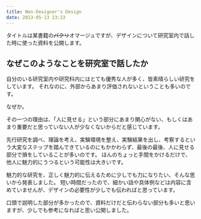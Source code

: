 ```yaml
---
title: Non-Designer's Design
date: 2013-05-13 23:23
---
```


タイトルは某書籍の<s>パクリ</s>オマージュですが、デザインについて研究室内で話した時に使った資料を公開します。

<div class="speakerdeck-wrapper">
  <script async class="speakerdeck-embed" data-id="3c9145a09e05013028e546328491865e" data-ratio="1.33333333333333" src="//speakerdeck.com/assets/embed.js"></script>
</div>

## なぜこのようなことを研究室で話したか
自分のいる研究室内や研究科内にはとても優秀な人が多く、皆素晴らしい研究をしています。
それなのに、外部からあまり評価されないということも多いのです。

なぜか。

その一つの理由は、「人に見せる」という部分にあまり関心がない、もしくはあまり重要だと思っていない人が少なくないからだと感じています。

先行研究を調べ、理論を考え、実験環境を整え、実験結果を出し、考察するという大変なステップを踏んできているのにもかかわらず、最後の最後、人に見せる部分で損をしていることが多いのです。
ほんのちょっと手間をかけるだけで、他人に魅力的にうつるという可能性は大きいです。

魅力的な研究を、正しく魅力的に伝えるために少しでも力になりたい、そんな思いから発表しました。
短い時間だったので、細かい話や具体例などは内容に含めていませんが、デザインの必要性が少しでも伝わればと思っています。

口頭で説明した部分が多かったので、資料だけだと伝わらない部分も多いと思いますが、少しでも参考になればと思い公開しました。
